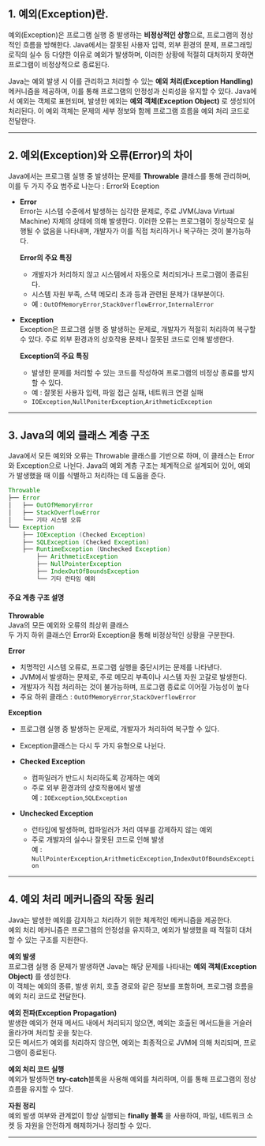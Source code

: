 ## 1. 예외(Exception)란.
예외(Exception)은 프로그램 실행 중 발생하는 **비정상적인 상항**으로, 프로그램의 정상적인 흐름을 방해한다.
Java에서는 잘못된 사용자 입력, 외부 환경의 문제, 프로그래밍 로직의 실수 등 다양한 이유로 예외가 발생하며, 이러한 상황에 적절히 대처하지 못하면 프로그램이 비정상적으로 종료된다.

Java는 예외 발생 시 이를 관리하고 처리할 수 있는 **예외 처리(Exception Handling)** 메커니즘을 제공하며, 이를 통해 프로그램의 안정성과 신뢰성을 유지할 수 있다.
Java에서 예외는 객체로 표현되며, 발생한 예외는 **예외 객체(Exception Object)** 로 생성되어 처리된다. 이 예외 객체는 문제의 세부 정보와 함께 프로그램 흐름을 예외 처리 코드로 전달한다.

---------------------
## 2. 예외(Exception)와 오류(Error)의 차이
Java에서는 프로그램 실행 중 발생하는 문제를 **Throwable** 클래스를 통해 관리하며, 이를 두 가지 주요 범주로 나눈다 : Error와 Eception

+ **Error**</br>
  Error는 시스템 수준에서 발생하는 심각한 문제로, 주로 JVM(Java Virtual Machine) 자체의 상태에 의해 발생한다.
  이러한 오류는 프로그램이 정상적으로 실행될 수 없음을 나타내며, 개발자가 이를 직접 처리하거나 복구하는 것이 불가능하다.</br>
  
  **Error의 주요 특징**</br>
  + 개발자가 처리하지 않고 시스템에서 자동으로 처리되거나 프로그램이 종료된다.
  + 시스템 자원 부족, 스택 메모리 초과 등과 관련된 문제가 대부분이다.
  + 예 : ```OutOfMemoryError```,```StackOverflowError```,```InternalError```

+ **Exception**</br>
  Exception은 프로그램 실행 중 발생하는 문제로, 개발자가 적절히 처리하여 복구할 수 있다.
  주로 외부 환경과의 상호작용 문제나 잘못된 코드로 인해 발생한다.

  **Exception의 주요 특징**</br>
  + 발생한 문제를 처리할 수 있는 코드를 작성하여 프로그램의 비정상 종료를 방지할 수 있다.
  + 예 : 잘못된 사용자 입력, 파일 접근 실패, 네트워크 연결 실패
  + ```IOException```,```NullPoniterException```,```ArithmeticException```

------------------------
## 3. Java의 예외 클래스 계층 구조
Java에서 모든 예외와 오류는 Throwable 클래스를 기반으로 하며, 이 클래스는 Error와 Exception으로 나뉜다.
Java의 예외 계층 구조는 체계적으로 설계되어 있어, 예외가 발생했을 때 이를 식별하고 처리하는 데 도움을 준다.
```java
Throwable
├── Error
│   ├── OutOfMemoryError
│   ├── StackOverflowError
│   └── 기타 시스템 오류
└── Exception
    ├── IOException (Checked Exception)
    ├── SQLException (Checked Exception)
    ├── RuntimeException (Unchecked Exception)
        ├── ArithmeticException
        ├── NullPointerException
        ├── IndexOutOfBoundsException
        └── 기타 런타임 예외
```
#### 주요 계층 구조 설명
**Throwable**<br>
Java의 모든 예외와 오류의 최상위 클래스</br>
두 가지 하위 클래스인 Error와 Exception을 통해 비정상적인 상황을 구분한다.

**Error**<br>
+ 치명적인 시스템 오류로, 프로그램 실행을 중단시키는 문제를 나타낸다.</br>
+ JVM에서 발생하는 문제로, 주로 메모리 부족이나 시스템 자원 고갈로 발생한다.<br>
+ 개발자가 직접 처리하는 것이 불가능하며, 프로그램 종료로 이어질 가능성이 높다<br>
+ 주요 하위 클래스 : ```OutOfMemoryError```,```StackOverflowError```

**Exception**<br>
+ 프로그램 실행 중 발생하는 문제로, 개발자가 처리하여 복구할 수 있다.<br>
+ Exception클래스는 다시 두 가지 유형으로 나뉜다.<br>

+ **Checked Exception**
  + 컴파일러가 반드시 처리하도록 강제하는 예외<br>
  + 주로 외부 환경과의 상호작용에서 발생<br>
  예 : ```IOException```,```SQLException```

+ **Unchecked Exception**
  + 런타임에 발생하며, 컴파일러가 처리 여부를 강제하지 않는 예외<br>
  + 주로 개발자의 실수나 잘못된 코드로 인해 발생<br>
  예 : ```NullPointerException```,```ArithmeticException```,```IndexOutOfBoundsException```

------------------
## 4. 예외 처리 메커니즘의 작동 원리
Java는 발생한 예외를 감지하고 처리하기 위한 체계적인 메커니즘을 제공한다.<br>
예외 처리 메커니즘은 프로그램의 안정성을 유지하고, 예외가 발생했을 때 적절히 대처할 수 있는 구조를 지원한다.

**예외 발생**<br>
프로그램 실행 중 문제가 발생하면 Java는 해당 문제를 나타내는 **예외 객체(Exception Object)** 를 생성한다.<br>
이 객체는 예외의 종류, 발생 위치, 호출 경로와 같은 정보를 포함하며, 프로그램 흐름을 예외 처리 코드로 전달한다.

**예외 전파(Exception Propagation)** <br>
발생한 예외가 현재 메서드 내에서 처리되지 않으면, 예외는 호출된 메서드들을 거슬러 올라가며 처리할 곳을 찾는다.<br>
모든 메서드가 예외를 처리하지 않으면, 예외는 최종적으로 JVM에 의해 처리되며, 프로그램이 종료된다.

**예외 처리 코드 실행** <br>
예외가 발생하면 **try-catch**블록을 사용해 예외를 처리하며, 이를 통해 프로그램의 정상 흐름을 유지할 수 있다.

**자원 정리** <br>
예외 발생 여부와 관계없이 항상 실행되는 **finally 블록** 을 사용하여, 파일, 네트워크 소켓 등 자원을 안전하게 해제하거나 정리할 수 있다.

------------------




